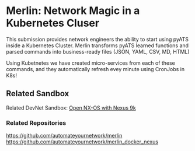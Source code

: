 Merlin: Network Magic in a Kubernetes Cluser 
=====================================
This submission provides network engineers the ability to start using pyATS inside a Kubernetes Cluster. Merlin transforms pyATS learned functions and parsed commands into business-ready files (JSON, YAML, CSV, MD, HTML)

Using Kubetnetes we have created micro-services from each of these commands, and they automatically refresh evey minute using CronJobs in K8s! 

## Related Sandbox
Related DevNet Sandbox:
[Open NX-OS with Nexus 9k](https://devnetsandbox.cisco.com/RM/Diagram/Index/0e22761d-f813-415d-a557-24fa0e17ab50?diagramType=Topology)

### Related Repositories
https://github.com/automateyournetwork/merlin
https://github.com/automateyournetwork/merlin_docker_nexus
